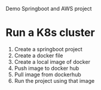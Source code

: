 Demo Springboot and AWS project



Run a K8s cluster
==================
1) Create a springboot project
2) Create a docker file
3) Create a local image of docker
4) Push image to docker hub
5) Pull image from dockerhub
6) Run the project using that image 